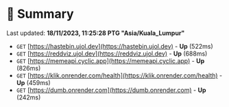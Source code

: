 # 📖 Summary
Last updated: **18/11/2023, 11:25:28 PTG "Asia/Kuala_Lumpur"**

- `GET` [https://hastebin.ujol.dev](https://hastebin.ujol.dev) - **Up** (522ms)
- `GET` [https://reddviz.ujol.dev](https://reddviz.ujol.dev) - **Up** (688ms)
- `GET` [https://memeapi.cyclic.app](https://memeapi.cyclic.app) - **Up** (826ms)
- `GET` [https://klik.onrender.com/health](https://klik.onrender.com/health) - **Up** (459ms)
- `GET` [https://dumb.onrender.com](https://dumb.onrender.com) - **Up** (242ms)

